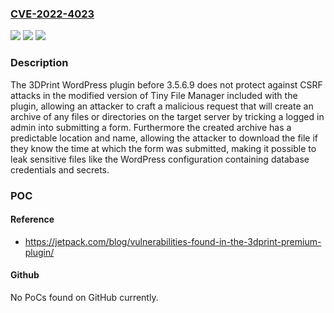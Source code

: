 ### [CVE-2022-4023](https://cve.mitre.org/cgi-bin/cvename.cgi?name=CVE-2022-4023)
![](https://img.shields.io/static/v1?label=Product&message=3dprint&color=blue)
![](https://img.shields.io/static/v1?label=Version&message=0%3C%203.5.6.9%20&color=brighgreen)
![](https://img.shields.io/static/v1?label=Vulnerability&message=CWE-352%20Cross-Site%20Request%20Forgery%20(CSRF)&color=brighgreen)

### Description

The 3DPrint WordPress plugin before 3.5.6.9 does not protect against CSRF attacks in the modified version of Tiny File Manager included with the plugin, allowing an attacker to craft a malicious request that will create an archive of any files or directories on the target server by tricking a logged in admin into submitting a form. Furthermore the created archive has a predictable location and name, allowing the attacker to download the file if they know the time at which the form was submitted, making it possible to leak sensitive files like the WordPress configuration containing database credentials and secrets.

### POC

#### Reference
- https://jetpack.com/blog/vulnerabilities-found-in-the-3dprint-premium-plugin/

#### Github
No PoCs found on GitHub currently.

